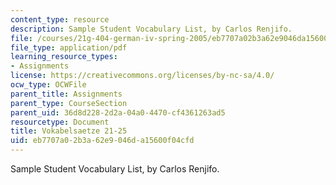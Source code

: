 ```yaml
---
content_type: resource
description: Sample Student Vocabulary List, by Carlos Renjifo.
file: /courses/21g-404-german-iv-spring-2005/eb7707a02b3a62e9046da15600f04cfd_MIT21G_404S05_vokabelliste.pdf
file_type: application/pdf
learning_resource_types:
- Assignments
license: https://creativecommons.org/licenses/by-nc-sa/4.0/
ocw_type: OCWFile
parent_title: Assignments
parent_type: CourseSection
parent_uid: 36d8d228-2d2a-04a0-4470-cf4361263ad5
resourcetype: Document
title: Vokabelsaetze 21-25
uid: eb7707a0-2b3a-62e9-046d-a15600f04cfd
---
```

Sample Student Vocabulary List, by Carlos Renjifo.